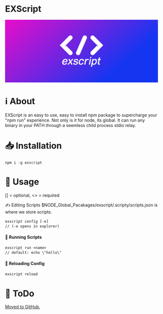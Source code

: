 # EXScript

<p align="center">
  <img src="./assets/cover.png" alt="EXScript" />
</p>

# ℹ️ About

EXScript is an easy to use, easy to install npm package to supercharge your "npm run" experience. Not only is it for node, its global. It can run any binary in your PATH through a seemless child process stdio relay.

# 📥 Installation

```
npm i -g exscript
```

# 🔧 Usage

[] = optional, <> = required

✍️ Editing Scripts
$NODE_Global_Pacakages/exscript/.scripty/scripts.json is where we store scripts.

```
exscript config [-e]
// (-e opens in explorer)
```
#### 🔘 Running Scripts
```
exscript run <name>
// default: echo \"hello\"
```

#### 🔄 Reloading Config

```
exscript reload
```

# 📜 ToDo

[Moved to GitHub.](https://github.com/theexproject/cli/projects/1#column-14231003)